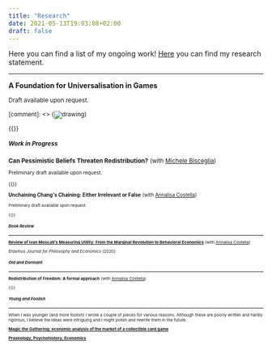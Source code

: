 ```yaml
---
title: "Research"
date: 2021-05-13T19:03:08+02:00
draft: false
---
```


Here you can find a list of my ongoing work! [Here](https://enricomattiasalonia.com/statement/) you can find my research statement.

---

**A Foundation for Universalisation in Games** <p><small>Draft available upon request.</p>

[comment]: <> (![drawing](dream_TradingCard.jg))

{{<hideuni>}}

##### Work in Progress

**Can Pessimistic Beliefs Threaten Redistribution?** (with [Michele Bisceglia](https://www.tse-fr.eu/fr/people/michele-bisceglia))<p><small>Preliminary draft available upon request.</p>

{{<hidevoi>}}

**Unchaining Chang's Chaining: Either Irrelevant or False** (with [Annalisa Costella](https://www.eur.nl/people/annalisa-costella))<p><small>Preliminary draft available upon request.</p>

{{<hidechang>}}

##### Book Review

---

[**Review of Ivan Moscati’s Measuring Utility: From the Marginal Revolution to Behavioral Economics**](https://ejpe.org/journal/article/view/469/337)
(with [Annalisa Costella](https://www.eur.nl/people/annalisa-costella))

_Erasmus Journal for Philosophy and Economics_ (2020)


##### Old and Dormant

---

**Redistribution of Freedom: A formal approach** (with [Annalisa Costella](https://www.eur.nl/people/annalisa-costella))

{{<hidefreedom>}}


##### Young and Foolish

---

When I was younger (and more foolish) I wrote a couple of pieces for various reasons. Although these are poorly written and hardly rigorous, I believe the ideas were intriguing and I might polish and rewrite them in the future.

[**Magic the Gathering: economic analysis of the market of a collectible card game**](https://drive.google.com/file/d/15yPA-a-yTn5jF90XFUiu9AZ7T88ubzlS/view?usp=sharing)

[**Praxeology, Psychohistory, Economics**](https://drive.google.com/file/d/1wC50V4HI6mnFPW1gmyGW6v0mHXF-Tde_/view?usp=sharing)
